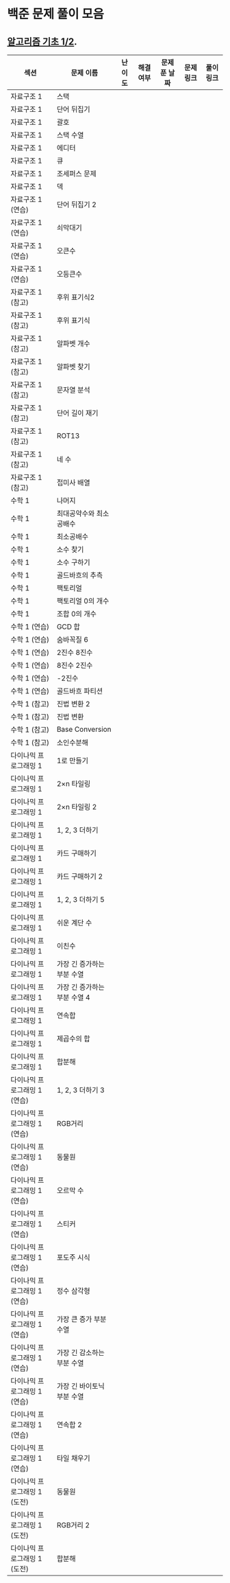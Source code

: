# 백준 문제 풀이 모음
## [알고리즘 기초 1/2](https://code.plus/course/41). 
| 섹션 | 문제 이름 | 난이도 | 해결 여부 | 문제 푼 날짜 | 문제 링크 | 풀이 링크 |
|------|-----------|---------|------------|---------------|-----------|-----------|
| 자료구조 1 | 스택 |         |            |               |           |           |
| 자료구조 1 | 단어 뒤집기 |         |            |               |           |           |
| 자료구조 1 | 괄호 |         |            |               |           |           |
| 자료구조 1 | 스택 수열 |         |            |               |           |           |
| 자료구조 1 | 에디터 |         |            |               |           |           |
| 자료구조 1 | 큐 |         |            |               |           |           |
| 자료구조 1 | 조세퍼스 문제 |         |            |               |           |           |
| 자료구조 1 | 덱 |         |            |               |           |           |
| 자료구조 1 (연습) | 단어 뒤집기 2 |         |            |               |           |           |
| 자료구조 1 (연습) | 쇠막대기 |         |            |               |           |           |
| 자료구조 1 (연습) | 오큰수 |         |            |               |           |           |
| 자료구조 1 (연습) | 오등큰수 |         |            |               |           |           |
| 자료구조 1 (참고) | 후위 표기식2 |         |            |               |           |           |
| 자료구조 1 (참고) | 후위 표기식 |         |            |               |           |           |
| 자료구조 1 (참고) | 알파벳 개수 |         |            |               |           |           |
| 자료구조 1 (참고) | 알파벳 찾기 |         |            |               |           |           |
| 자료구조 1 (참고) | 문자열 분석 |         |            |               |           |           |
| 자료구조 1 (참고) | 단어 길이 재기 |         |            |               |           |           |
| 자료구조 1 (참고) | ROT13 |         |            |               |           |           |
| 자료구조 1 (참고) | 네 수 |         |            |               |           |           |
| 자료구조 1 (참고) | 접미사 배열 |         |            |               |           |           |
| 수학 1 | 나머지 |         |            |               |           |           |
| 수학 1 | 최대공약수와 최소공배수 |         |            |               |           |           |
| 수학 1 | 최소공배수 |         |            |               |           |           |
| 수학 1 | 소수 찾기 |         |            |               |           |           |
| 수학 1 | 소수 구하기 |         |            |               |           |           |
| 수학 1 | 골드바흐의 추측 |         |            |               |           |           |
| 수학 1 | 팩토리얼 |         |            |               |           |           |
| 수학 1 | 팩토리얼 0의 개수 |         |            |               |           |           |
| 수학 1 | 조합 0의 개수 |         |            |               |           |           |
| 수학 1 (연습) | GCD 합 |         |            |               |           |           |
| 수학 1 (연습) | 숨바꼭질 6 |         |            |               |           |           |
| 수학 1 (연습) | 2진수 8진수 |         |            |               |           |           |
| 수학 1 (연습) | 8진수 2진수 |         |            |               |           |           |
| 수학 1 (연습) | -2진수 |         |            |               |           |           |
| 수학 1 (연습) | 골드바흐 파티션 |         |            |               |           |           |
| 수학 1 (참고) | 진법 변환 2 |         |            |               |           |           |
| 수학 1 (참고) | 진법 변환 |         |            |               |           |           |
| 수학 1 (참고) | Base Conversion |         |            |               |           |           |
| 수학 1 (참고) | 소인수분해 |         |            |               |           |           |
| 다이나믹 프로그래밍 1 | 1로 만들기 |         |            |               |           |           |
| 다이나믹 프로그래밍 1 | 2×n 타일링 |         |            |               |           |           |
| 다이나믹 프로그래밍 1 | 2×n 타일링 2 |         |            |               |           |           |
| 다이나믹 프로그래밍 1 | 1, 2, 3 더하기 |         |            |               |           |           |
| 다이나믹 프로그래밍 1 | 카드 구매하기 |         |            |               |           |           |
| 다이나믹 프로그래밍 1 | 카드 구매하기 2 |         |            |               |           |           |
| 다이나믹 프로그래밍 1 | 1, 2, 3 더하기 5 |         |            |               |           |           |
| 다이나믹 프로그래밍 1 | 쉬운 계단 수 |         |            |               |           |           |
| 다이나믹 프로그래밍 1 | 이친수 |         |            |               |           |           |
| 다이나믹 프로그래밍 1 | 가장 긴 증가하는 부분 수열 |         |            |               |           |           |
| 다이나믹 프로그래밍 1 | 가장 긴 증가하는 부분 수열 4 |         |            |               |           |           |
| 다이나믹 프로그래밍 1 | 연속합 |         |            |               |           |           |
| 다이나믹 프로그래밍 1 | 제곱수의 합 |         |            |               |           |           |
| 다이나믹 프로그래밍 1 | 합분해 |         |            |               |           |           |
| 다이나믹 프로그래밍 1 (연습) | 1, 2, 3 더하기 3 |         |            |               |           |           |
| 다이나믹 프로그래밍 1 (연습) | RGB거리 |         |            |               |           |           |
| 다이나믹 프로그래밍 1 (연습) | 동물원 |         |            |               |           |           |
| 다이나믹 프로그래밍 1 (연습) | 오르막 수 |         |            |               |           |           |
| 다이나믹 프로그래밍 1 (연습) | 스티커 |         |            |               |           |           |
| 다이나믹 프로그래밍 1 (연습) | 포도주 시식 |         |            |               |           |           |
| 다이나믹 프로그래밍 1 (연습) | 정수 삼각형 |         |            |               |           |           |
| 다이나믹 프로그래밍 1 (연습) | 가장 큰 증가 부분 수열 |         |            |               |           |           |
| 다이나믹 프로그래밍 1 (연습) | 가장 긴 감소하는 부분 수열 |         |            |               |           |           |
| 다이나믹 프로그래밍 1 (연습) | 가장 긴 바이토닉 부분 수열 |         |            |               |           |           |
| 다이나믹 프로그래밍 1 (연습) | 연속합 2 |         |            |               |           |           |
| 다이나믹 프로그래밍 1 (연습) | 타일 채우기 |         |            |               |           |           |
| 다이나믹 프로그래밍 1 (도전) | 동물원 |         |            |               |           |           |
| 다이나믹 프로그래밍 1 (도전) | RGB거리 2 |         |            |               |           |           |
| 다이나믹 프로그래밍 1 (도전) | 합분해 |         |            |               |           |           |
